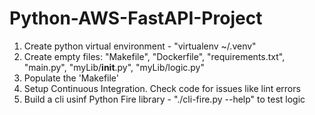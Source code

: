 # Python-AWS-FastAPI-Project

1. Create python virtual environment - "virtualenv ~/.venv"
2. Create empty files: 
    "Makefile", "Dockerfile", "requirements.txt", "main.py", "myLib/__init__.py", "myLib/logic.py"
3. Populate the 'Makefile'
4. Setup Continuous Integration. Check code for issues like lint errors
5. Build a cli usinf Python Fire library - "./cli-fire.py --help" to test logic